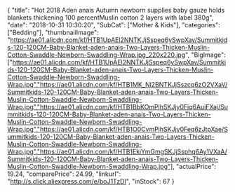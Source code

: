 {
	"title": "Hot 2018 Aden anais Autumn newborn supplies baby gauze holds blankets thickening 100 percentMuslin cotton 2 layers with label 380g",
	"date": "2018-10-31 10:30:20",
	"SubCat": ["Mother & Kids"],
	"categories": ["Bedding"],
	"thumbnailImage": "https://ae01.alicdn.com/kf/HTB1UpAEl2NNTKJjSspeq6ySwpXav/Summitkids-120-120CM-Baby-Blanket-aden-anais-Two-Layers-Thicken-Muslin-Cotton-Swaddle-Newborn-Swaddling-Wrap.jpg_220x220.jpg",
	"BigImage": ["https://ae01.alicdn.com/kf/HTB1UpAEl2NNTKJjSspeq6ySwpXav/Summitkids-120-120CM-Baby-Blanket-aden-anais-Two-Layers-Thicken-Muslin-Cotton-Swaddle-Newborn-Swaddling-Wrap.jpg","https://ae01.alicdn.com/kf/HTB1MK_Nl2BNTKJjSszcq6zO2VXaV/Summitkids-120-120CM-Baby-Blanket-aden-anais-Two-Layers-Thicken-Muslin-Cotton-Swaddle-Newborn-Swaddling-Wrap.jpg","https://ae01.alicdn.com/kf/HTB1BbKOmPihSKJjy0Fiq6AuiFXaj/Summitkids-120-120CM-Baby-Blanket-aden-anais-Two-Layers-Thicken-Muslin-Cotton-Swaddle-Newborn-Swaddling-Wrap.jpg","https://ae01.alicdn.com/kf/HTB1O0CvmPihSKJjy0Feq6zJtpXae/Summitkids-120-120CM-Baby-Blanket-aden-anais-Two-Layers-Thicken-Muslin-Cotton-Swaddle-Newborn-Swaddling-Wrap.jpg","https://ae01.alicdn.com/kf/HTB1EkiYmGmgSKJjSsphq6Ay1VXaA/Summitkids-120-120CM-Baby-Blanket-aden-anais-Two-Layers-Thicken-Muslin-Cotton-Swaddle-Newborn-Swaddling-Wrap.jpg"],
	"actualPrice": 19.24,
	"comparePrice": 24.99,
	"linkurl": "http://s.click.aliexpress.com/e/boJ1TzDI",
	"inStock": 67
}

